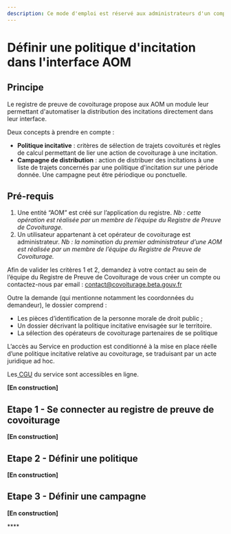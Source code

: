 ```yaml
---
description: Ce mode d'emploi est réservé aux administrateurs d'un compte AOM.
---
```


# Définir une politique d'incitation dans l'interface AOM

## Principe

Le registre de preuve de covoiturage propose aux AOM un module leur permettant d'automatiser la distribution des incitations directement dans leur interface. 

Deux concepts à prendre en compte : 

* **Politique incitative** : critères de sélection de trajets covoiturés et règles de calcul permettant de lier une action de covoiturage à une incitation.
* **Campagne de distribution** : action de distribuer des incitations à une liste de trajets concernés par une politique d'incitation sur une période donnée. Une campagne peut être périodique ou ponctuelle. 

## Pré-requis

1. Une entité “AOM” est créé sur l’application du registre. _Nb : cette opération est réalisée par un membre de l’équipe du Registre de Preuve de Covoiturage._
2. Un utilisateur appartenant à cet opérateur de covoiturage est administrateur. _Nb : la nomination du premier administrateur d’une AOM est réalisée par un membre de l’équipe du Registre de Preuve de Covoiturage._

Afin de valider les critères 1 et 2, demandez à votre contact au sein de l’équipe du Registre de Preuve de Covoiturage de vous créer un compte ou contactez-nous par email : [contact@covoiturage.beta.gouv.fr](mailto:contact@covoiturage.beta.gouv.fr)

Outre la demande \(qui mentionne notamment les coordonnées du demandeur\), le dossier comprend :

* Les pièces d’identification de la personne morale de droit public ;
* Un dossier décrivant la politique incitative envisagée sur le territoire.
* La sélection des opérateurs de covoiturage partenaires de se politique

L’accès au Service en production est conditionné à la mise en place réelle d’une politique incitative relative au covoiturage, se traduisant par un acte juridique ad hoc.

Les[ CGU](../cgu.md) du service sont accessibles en ligne.

**\[En construction\]**

## Etape 1 - Se connecter au registre de preuve de covoiturage

**\[En construction\]**

## Etape 2 - Défini**r** une politique

**\[En construction\]**

## Etape 3 - Définir une campagne

**\[En construction\]**



\*\*\*\*



